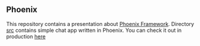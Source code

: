 ## Phoenix
This repository contains a presentation about [Phoenix Framework](http://www.phoenixframework.org/).
Directory [src](https://github.com/zsuidakra/cuddly-potato/tree/master/src/chat) contains simple chat app written in Phoenix.
You can check it out in production [here](https://hidden-savannah-8475.herokuapp.com)
